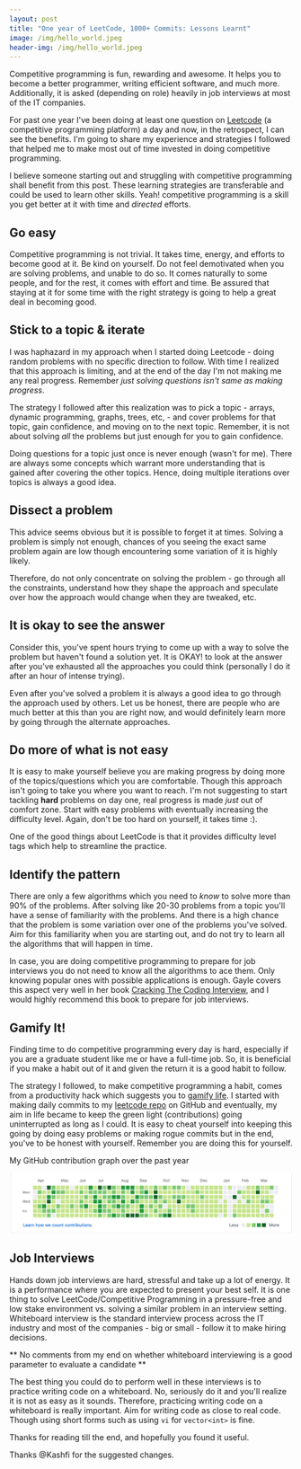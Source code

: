 ```yaml
---
layout: post
title: "One year of LeetCode, 1000+ Commits: Lessons Learnt"
image: /img/hello_world.jpeg
header-img: /img/hello_world.jpeg
---
```


Competitive programming is fun, rewarding and awesome. It helps you to become a better programmer, writing efficient software, and much more. Additionally, it is asked (depending on role) heavily in job interviews at most of the IT companies.

For past one year I've been doing at least one question on [Leetcode](http://leetcode.com/) (a competitive programming platform) a day and now, in the retrospect, I can see the benefits. I'm going to share my experience and strategies I followed that helped me to make most out of time invested in doing competitive programming.

I believe someone starting out and struggling with competitive programming shall benefit from this post. These learning strategies are transferable and could be used to learn other skills. Yeah! competitive programming is a skill you get better at it with time and *directed* efforts.

## Go easy
Competitive programming is not trivial. It takes time, energy, and efforts to become good at it. Be kind on yourself. Do not feel demotivated when you are solving problems, and unable to do so. It comes naturally to some people, and for the rest, it comes with effort and time. Be assured that staying at it for some time with the right strategy is going to help a great deal in becoming good.

## Stick to a topic & iterate
I was haphazard in my approach when I started doing Leetcode - doing random problems with no specific direction to follow. With time I realized that this approach is limiting, and at the end of the day I'm not making me any real progress. Remember *just solving questions isn't same as making progress*.

The strategy I followed after this realization was to pick a topic - arrays, dynamic programming, graphs, trees, etc, - and cover problems for that topic, gain confidence, and moving on to the next topic. Remember, it is not about solving *all* the problems but just enough for you to gain confidence.

Doing questions for a topic just once is never enough (wasn't for me). There are always some concepts which warrant more understanding that is gained after covering the other topics. Hence, doing multiple iterations over topics is always a good idea.  

## Dissect a problem
This advice seems obvious but it is possible to forget it at times. Solving a problem is simply not enough, chances of you seeing the exact same problem again are low though encountering some variation of it is highly likely.

Therefore, do not only concentrate on solving the problem - go through all the constraints, understand how they shape the approach and speculate over how the approach would change when they are tweaked, etc.

## It is okay to see the answer

Consider this, you've spent hours trying to come up with a way to solve the problem but haven't found a solution yet. It is OKAY! to look at the answer after you've exhausted all the approaches you could think (personally I do it after an hour of intense trying).

Even after you've solved a problem it is always a good idea to go through the approach used by others. Let us be honest, there are people who are much better at this than you are right now, and would definitely learn more by going through the alternate approaches.

## Do more of what is not easy
It is easy to make yourself believe you are making progress by doing more of the topics/questions which you are comfortable. Though this approach isn't going to take you where you want to reach. I'm not suggesting to start tackling **hard** problems on day one, real progress is made *just* out of comfort zone. Start with easy problems with eventually increasing the difficulty level. Again, don't be too hard on yourself, it takes time :).

One of the good things about LeetCode is that it provides difficulty level tags which help to streamline the practice.

## Identify the pattern
There are only a few algorithms which you need to *know* to solve more than 90% of the problems. After solving like 20-30 problems from a topic you'll have a sense of familiarity with the problems. And there is a high chance that the problem is some variation over one of the problems you've solved. Aim for this familiarity when you are starting out, and do not try to learn all the algorithms that will happen in time.

In case, you are doing competitive programming to prepare for job interviews you do not need to know all the algorithms to ace them. Only knowing popular ones with possible applications is enough. Gayle covers this aspect very well in her book [Cracking The Coding Interview](http://www.crackingthecodinginterview.com/), and I would highly recommend this book to prepare for job interviews.

## Gamify It!
Finding time to do competitive programming every day is hard, especially if you are a graduate student like me or have a full-time job. So, it is beneficial if you make a habit out of it and given the return it is a good habit to follow.

The strategy I followed, to make competitive programming a habit, comes from a productivity hack which suggests you to [gamify life](https://lifehacker.com/the-best-tools-to-productively-gamify-every-aspect-of-1531404316). I started with making daily commits to my [leetcode repo](https://github.com/Hasil-Sharma/leet-code) on GitHub and eventually, my aim in life became to keep the green light (contributions) going uninterrupted as long as I could. It is easy to cheat yourself into keeping this going by doing easy problems or making rogue commits but in the end, you've to be honest with yourself. Remember you are doing this for yourself.

My GitHub contribution graph over the past year

![Github Contributions](/img/github-contri-leetcode.png)

## Job Interviews
Hands down job interviews are hard, stressful and take up a lot of energy. It is a performance where you are expected to present your best self. It is one thing to solve LeetCode/Competitive Programming in a pressure-free and low stake environment vs. solving a similar problem in an interview setting. Whiteboard interview is the standard interview process across the IT industry and most of the companies - big or small - follow it to make hiring decisions.

\** No comments from my end on whether whiteboard interviewing is a good parameter to evaluate a candidate \**

The best thing you could do to perform well in these interviews is to practice writing code on a whiteboard. No, seriously do it and you'll realize it is not as easy as it sounds. Therefore, practicing writing code on a whiteboard is really important. Aim for writing code as close to real code. Though using short forms such as using `vi` for `vector<int>` is fine.

Thanks for reading till the end, and hopefully you found it useful.

Thanks @Kashfi for the suggested changes.
